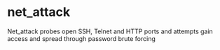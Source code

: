 # net_attack
Net_attack probes open SSH, Telnet and HTTP ports and attempts gain access and spread through password brute forcing
